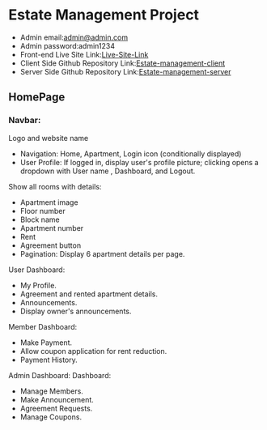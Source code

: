 # Estate Management Project

* Admin email:admin@admin.com
* Admin password:admin1234
* Front-end Live Site Link:[Live-Site-Link](https://building-management-7c1a9.web.app/)
* Client Side Github Repository Link:[Estate-management-client](https://github.com/istiakahmedsarker/Estate-mastermind-client)
* Server Side Github Repository Link:[Estate-management-server](https://github.com/istiakahmedsarker/Estate-mastermind-server)


## HomePage
### Navbar:

Logo and website name
* Navigation: Home, Apartment, Login icon (conditionally displayed)
* User Profile: If logged in, display user's profile picture; clicking opens a dropdown with User name , Dashboard, and Logout.


Show all rooms with details:
* Apartment image
* Floor number
* Block name
* Apartment number
* Rent
* Agreement button
* Pagination: Display 6 apartment details per page.

User Dashboard:
* My Profile.
* Agreement and rented apartment details.
* Announcements.
* Display owner's announcements.

Member Dashboard:
* Make Payment.
* Allow coupon application for rent reduction.
* Payment History.

Admin Dashboard:
Dashboard:

* Manage Members.
* Make Announcement.
* Agreement Requests.
* Manage Coupons.
